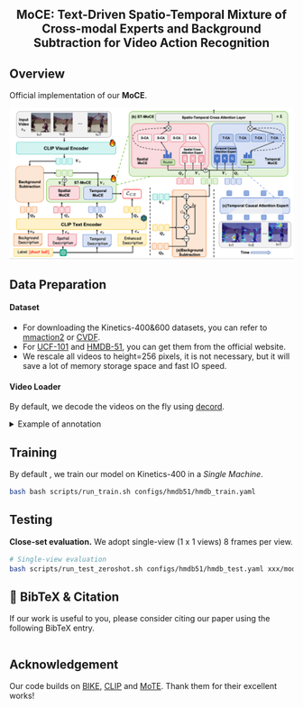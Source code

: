 <h2> <center> MoCE: Text-Driven Spatio-Temporal Mixture of Cross-modal Experts and Background Subtraction for Video Action Recognition </center> </h2>


</div>

## Overview

Official implementation of our **MoCE**.

<img src="figure/image.png" alt="vis" style="zoom:90%;" />



## Data Preparation

#### Dataset

- For downloading the Kinetics-400&600 datasets, you can refer to [mmaction2](https://github.com/open-mmlab/mmaction2/blob/master/tools/data/kinetics/README.md) or [CVDF](https://github.com/cvdfoundation/kinetics-dataset). 
- For [UCF-101](https://www.crcv.ucf.edu/data/UCF101.php) and [HMDB-51](https://serre-lab.clps.brown.edu/resource/hmdb-a-large-human-motion-database/), you can  get them from the official website.
- We rescale all videos to height=256 pixels, it is not necessary, but it will save a lot of memory storage space and fast IO speed.

#### Video Loader

By default, we decode the videos on the fly using [decord](https://github.com/dmlc/decord). 

<details><summary>Example of annotation</summary>


```sh
  abseiling/aaa.mp4 0
  abseiling/bbb.mp4 0
```

</details>



## Training

By default , we train our model on Kinetics-400 in a *Single Machine*.

```bash
bash bash scripts/run_train.sh configs/hmdb51/hmdb_train.yaml
```

## Testing
**Close-set evaluation.** We adopt single-view (1 x 1 views)  8 frames per view.

```bash
# Single-view evaluation
bash scripts/run_test_zeroshot.sh configs/hmdb51/hmdb_test.yaml xxx/model_best.pt --test_clips 1

```

## 📌 BibTeX & Citation

 If our work is useful to you, please consider citing our paper using the following BibTeX entry.


```bibtex

```

## Acknowledgement

Our code builds on [BIKE](https://github.com/whwu95/BIKE), [CLIP](https://github.com/openai/CLIP) and [MoTE](https://github.com/ZMHH-H/MoTE.git). Thank them for their excellent works!
